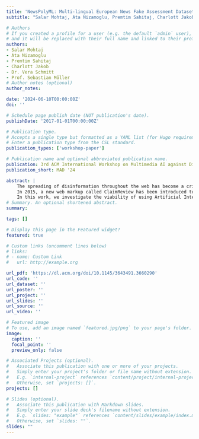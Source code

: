 ```yaml
---
title: 'NewsPolyML: Multi-lingual European News Fake Assessment Dataset'
subtitle: "Salar Mohtaj, Ata Nizamoglu, Premtim Sahitaj, Charlott Jakob, Vera Schmitt and Sebastian Möller (2024). In Proceedings of the 3rd ACM International Workshop on Multimedia AI against Disinformation (MAD '24)."

# Authors
# If you created a profile for a user (e.g. the default `admin` user), write the username (folder name) here
# and it will be replaced with their full name and linked to their profile.
authors:
- Salar Mohtaj
- Ata Nizamoglu
- Premtim Sahitaj
- Charlott Jakob
- Dr. Vera Schmitt
- Prof. Sebastian Möller
# Author notes (optional)
author_notes: 

date: '2024-06-10T00:00:00Z'
doi: ''

# Schedule page publish date (NOT publication's date).
publishDate: '2017-01-01T00:00:00Z'

# Publication type.
# Accepts a single type but formatted as a YAML list (for Hugo requirements).
# Enter a publication type from the CSL standard.
publication_types: ['workshop-paper']

# Publication name and optional abbreviated publication name.
publication: 3rd ACM International Workshop on Multimedia AI against Disinformation (MAD '24)
publication_short: MAD '24

abstract: |
    The spreading of disinformation throughout the web has become a critical problem for a democratic society. The dissemination of fake news has become a profitable business and a common practice among politicians and content producers. On the other hand, journalists and fact-checkers work unceasingly to debunk misinformation and prevent it from further spreading.
    In 2015, a new web markup called ClaimReview has been introduced to grant access to the fact-checking article’s meaning by search engines. It is an important initiative to fight fake news by promoting and highlighting fact-check articles among users. However, barely half of fact-checkers have adopted the ClaimReview markup so far, resulting in low findability of fact-check articles, especially in under represented countries and languages.
    In this work, we investigate the viability of using Artificial Intelligence for generating ClaimReview automatically. Besides promoting fact-check articles, the automatic generating of ClaimReview is an important step towards the creation of updated multilingual knowledge base for fighting disinformation. Our experiments show noticeable results, which in dicate a viable solution in a production environment. Furthermore, this work has created a benchmark that can be used in upcoming investigations in this domain.
# Summary. An optional shortened abstract.
summary: 

tags: []

# Display this page in the Featured widget?
featured: true

# Custom links (uncomment lines below)
# links:
# - name: Custom Link
#   url: http://example.org

url_pdf: 'https://dl.acm.org/doi/10.1145/3643491.3660290'
url_code: ''
url_dataset: ''
url_poster: ''
url_project: ''
url_slides: ''
url_source: ''
url_video: ''

# Featured image
# To use, add an image named `featured.jpg/png` to your page's folder.
image:
  caption: ''
  focal_point: ''
  preview_only: false

# Associated Projects (optional).
#   Associate this publication with one or more of your projects.
#   Simply enter your project's folder or file name without extension.
#   E.g. `internal-project` references `content/project/internal-project/index.md`.
#   Otherwise, set `projects: []`.
projects: []

# Slides (optional).
#   Associate this publication with Markdown slides.
#   Simply enter your slide deck's filename without extension.
#   E.g. `slides: "example"` references `content/slides/example/index.md`.
#   Otherwise, set `slides: ""`.
slides: ""
---
```




